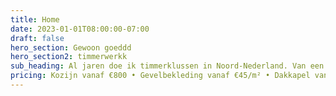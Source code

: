 ```yaml
---
title: Home
date: 2023-01-01T08:00:00-07:00
draft: false
hero_section: Gewoon goeddd
hero_section2: timmerwerkk
sub_heading: Al jaren doe ik timmerklussen in Noord-Nederland. Van een kozijn vervangen tot een dakkapel erbij - werk dat lang meegaat, voor een eerlijke prijs.
pricing: Kozijn vanaf €800 • Gevelbekleding vanaf €45/m² • Dakkapel vanaf €8.50
---
```


